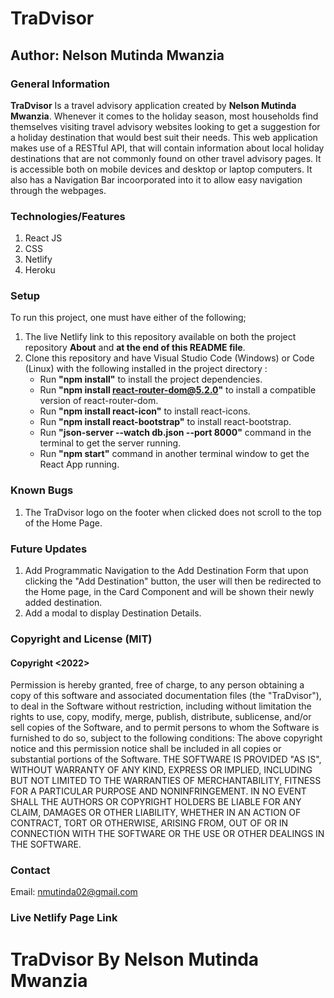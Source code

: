# TraDvisor
## Author: Nelson Mutinda Mwanzia
### General Information
**TraDvisor** Is a travel advisory application created by __Nelson Mutinda Mwanzia__. Whenever it comes to the holiday season, most households find themselves visiting travel advisory websites looking to get a suggestion for a holiday destination that would best suit their needs. This web application makes use of a RESTful API, that will contain information about local holiday destinations that are not commonly found on other travel advisory pages. It is accessible both on mobile devices and desktop or laptop computers. It also has a Navigation Bar incoorporated into it to allow easy navigation through the webpages.
### Technologies/Features 
1. React JS
2. CSS 
3. Netlify
4. Heroku
### Setup
To run this project, one must have either of the following;
1. The live Netlify link to this repository available on both the project repository **About** and **at the end of this README file**.
2. Clone this repository and have Visual Studio Code (Windows) or Code (Linux) with the following installed in the project directory :
    * Run __"npm install"__ to install the project dependencies.
    * Run __"npm install react-router-dom@5.2.0"__ to install a compatible version of react-router-dom.
    * Run __"npm install react-icon"__ to install react-icons.
    * Run __"npm install react-bootstrap"__ to install react-bootstrap. 
    * Run __"json-server --watch db.json --port 8000"__ command in the terminal to get the server running.
    * Run __"npm start"__ command in another terminal window to get the React App running.
### Known Bugs
1. The TraDvisor logo on the footer when clicked does not scroll to the top of the Home Page.
### Future Updates
1. Add Programmatic Navigation to the Add Destination Form that upon clicking the "Add Destination" button, the user will then be redirected to the Home page, in the Card Component and will be shown their newly added destination.
2. Add a modal to display Destination Details.
### Copyright and License (MIT)
#### Copyright <2022>
Permission is hereby granted, free of charge, to any person obtaining a copy of this software and associated documentation files (the "TraDvisor"), to deal in the Software without restriction, including without limitation the rights to use, copy, modify, merge, publish, distribute, sublicense, and/or sell copies of the Software, and to permit persons to whom the Software is furnished to do so, subject to the following conditions:
The above copyright notice and this permission notice shall be included in all copies or substantial portions of the Software.
THE SOFTWARE IS PROVIDED "AS IS", WITHOUT WARRANTY OF ANY KIND, EXPRESS OR IMPLIED, INCLUDING BUT NOT LIMITED TO THE WARRANTIES OF MERCHANTABILITY, FITNESS FOR A PARTICULAR PURPOSE AND NONINFRINGEMENT. IN NO EVENT SHALL THE AUTHORS OR COPYRIGHT HOLDERS BE LIABLE FOR ANY CLAIM, DAMAGES OR OTHER LIABILITY, WHETHER IN AN ACTION OF CONTRACT, TORT OR OTHERWISE, ARISING FROM, OUT OF OR IN CONNECTION WITH THE SOFTWARE OR THE USE OR OTHER DEALINGS IN THE SOFTWARE.
### Contact
Email: nmutinda02@gmail.com
### Live Netlify Page Link
# TraDvisor By Nelson Mutinda Mwanzia